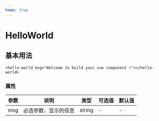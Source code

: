 ```yaml
---
home: true
---
```


# HelloWorld

## 基本用法

<hello-world msg="Welcome to build your vue component !"></hello-world>

```vue
<hello-world msg="Welcome to build your vue component !"></hello-world>
```

### 属性

参数 |说明|类型|可选值|默认值
------ | ----- | ----- | ------ | ------
msg|必选参数，显示的信息|string|-|-
